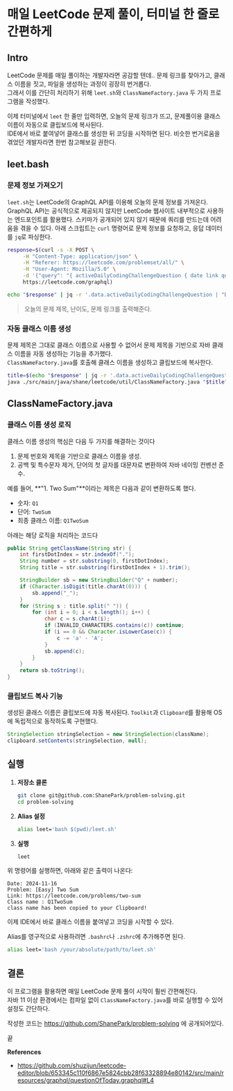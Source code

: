 # 매일 LeetCode 문제 풀이, 터미널 한 줄로 간편하게

## Intro

LeetCode 문제를 매일 풀이하는 개발자라면 공감할 텐데.. 문제 링크를 찾아가고, 클래스 이름을 짓고, 파일을 생성하는 과정이 굉장히 번거롭다.  
그래서 이를 간단히 처리하기 위해 `leet.sh`와 `ClassNameFactory.java` 두 가지 프로그램을 작성했다.

이제 터미널에서 `leet` 한 줄만 입력하면, 오늘의 문제 링크가 뜨고, 문제풀이용 클래스 이름이 자동으로 클립보드에 복사된다.  
IDE에서 바로 붙여넣어 클래스를 생성한 뒤 코딩을 시작하면 된다. 비슷한 번거로움을 겪었던 개발자라면 한번 참고해보길 권한다.

## leet.bash

### 문제 정보 가져오기

`leet.sh`는 LeetCode의 GraphQL API를 이용해 오늘의 문제 정보를 가져온다.  
GraphQL API는 공식적으로 제공되지 않지만 LeetCode 웹사이트 내부적으로 사용하는 엔드포인트를 활용했다. 스키마가 공개되어 있지 않기 때문에 쿼리를 만드는데 어려움을 겪을 수 있다. 아래 스크립트는 `curl` 명령어로 문제 정보를 요청하고, 응답 데이터를 `jq`로 파싱한다.

```bash
response=$(curl -s -X POST \
     -H "Content-Type: application/json" \
     -H "Referer: https://leetcode.com/problemset/all/" \
     -H "User-Agent: Mozilla/5.0" \
     -d '{"query": "{ activeDailyCodingChallengeQuestion { date link question { title difficulty questionFrontendId } } }"}' \
     https://leetcode.com/graphql)

echo "$response" | jq -r '.data.activeDailyCodingChallengeQuestion | "Date: \(.date)\nProblem: [\(.question.difficulty)] \(.question.title)\nLink: https://leetcode.com\(.link)"'
```

> 오늘의 문제 제목, 난이도, 문제 링크를 출력해준다.

### 자동 클래스 이름 생성

문제 제목은 그대로 클래스 이름으로 사용할 수 없어서 문제 제목을 기반으로 자바 클래스 이름을 자동 생성하는 기능을 추가했다.  
`ClassNameFactory.java`를 호출해 클래스 이름을 생성하고 클립보드에 복사한다.

```bash
title=$(echo "$response" | jq -r '.data.activeDailyCodingChallengeQuestion | "\(.question.questionFrontendId). \(.question.title)"')
java ./src/main/java/shane/leetcode/util/ClassNameFactory.java "$title"
```

## ClassNameFactory.java

### 클래스 이름 생성 로직

클래스 이름 생성의 핵심은 다음 두 가지를 해결하는 것이다
1. 문제 번호와 제목을 기반으로 클래스 이름을 생성.
2. 공백 및 특수문자 제거, 단어의 첫 글자를 대문자로 변환하여 자바 네이밍 컨벤션 준수.

예를 들어, **"1. Two Sum"**이라는 제목은 다음과 같이 변환하도록 했다.
- 숫자: `Q1`
- 단어: `TwoSum`
- 최종 클래스 이름: `Q1TwoSum`

아래는 해당 로직을 처리하는 코드다

```java
public String getClassName(String str) {
    int firstDotIndex = str.indexOf(".");
    String number = str.substring(0, firstDotIndex);
    String title = str.substring(firstDotIndex + 1).trim();

    StringBuilder sb = new StringBuilder("Q" + number);
    if (Character.isDigit(title.charAt(0))) {
        sb.append("_");
    }
    for (String s : title.split(" ")) {
        for (int i = 0; i < s.length(); i++) {
            char c = s.charAt(i);
            if (INVALID_CHARACTERS.contains(c)) continue;
            if (i == 0 && Character.isLowerCase(c)) {
                c -= 'a' - 'A';
            }
            sb.append(c);
        }
    }
    return sb.toString();
}
```

### 클립보드 복사 기능

생성된 클래스 이름은 클립보드에 자동 복사된다.  `Toolkit`과 `Clipboard`를 활용해 OS에 독립적으로 동작하도록 구현했다.

```java
StringSelection stringSelection = new StringSelection(className);
clipboard.setContents(stringSelection, null);
```

## 실행

1. **저장소 클론**
   
   ```bash
   git clone git@github.com:ShanePark/problem-solving.git
   cd problem-solving
   ```
   
2. **Alias 설정**
   
   ```bash
   alias leet='bash $(pwd)/leet.sh'
   ```
   
3. **실행**
   ```bash
   leet
   ```

위 명령어를 실행하면, 아래와 같은 출력이 나온다:
```
Date: 2024-11-16
Problem: [Easy] Two Sum
Link: https://leetcode.com/problems/two-sum
Class name : Q1TwoSum
class name has been copied to your Clipboard!
```

이제 IDE에서 바로 클래스 이름을 붙여넣고 코딩을 시작할 수 있다.

Alias를 영구적으로 사용하려면 `.bashrc`나 `.zshrc`에 추가해주면 된다.
```bash
alias leet='bash /your/absolute/path/to/leet.sh'
```

## 결론

이 프로그램을 활용하면 매일 LeetCode 문제 풀이 시작이 훨씬 간편해진다.  
자바 11 이상 환경에서는 컴파일 없이 `ClassNameFactory.java`를 바로 실행할 수 있어 설정도 간단하다.

작성한 코드는 https://github.com/ShanePark/problem-solving 에 공개되어있다.

끝

**References**

- https://github.com/shuzijun/leetcode-editor/blob/653345c110f6867e5824cbb28f63328894e80142/src/main/resources/graphql/questionOfToday.graphql#L4